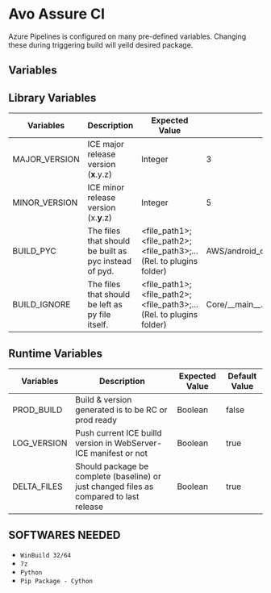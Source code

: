 # Avo Assure CI

Azure Pipelines is configured on many pre-defined variables.
Changing these during triggering build will yeild desired package.

## Variables

## Library Variables

| Variables | Description | Expected Value | Current Value |
|-----------|-------------|----------------|---------------|
| MAJOR_VERSION | ICE major release version (**x**.y.z) | Integer | 3 |
| MINOR_VERSION | ICE minor release version (x.**y**.z) | Integer | 5 |
| BUILD_PYC | The files that should be built as pyc instead of pyd. | <file_path1>;<file_path2>;<file_path3>;... (Rel. to plugins folder) | AWS/android_operations_keywords.py;AWS/android_spinner_keywords.py;AWS/custom_aws.py;AWS/generic_operations.py;AWS/testmobile_constants.py |
| BUILD_IGNORE | The files that should be left as py file itself. | <file_path1>;<file_path2>;<file_path3>;... (Rel. to plugins folder) | Core/\_\_main\_\_.py |


## Runtime Variables

| Variables | Description | Expected Value | Default Value |
|-----------|-------------|----------------|---------------|
| PROD_BUILD | Build & version generated is to be RC or prod ready | Boolean | false |
| LOG_VERSION | Push current ICE builld version in WebServer-ICE manifest or not | Boolean | true |
| DELTA_FILES | Should package be complete (baseline) or just changed files as compared to last release | Boolean | true |


## SOFTWARES NEEDED
* `WinBuild 32/64`
* `7z`
* `Python`
* `Pip Package - Cython`

